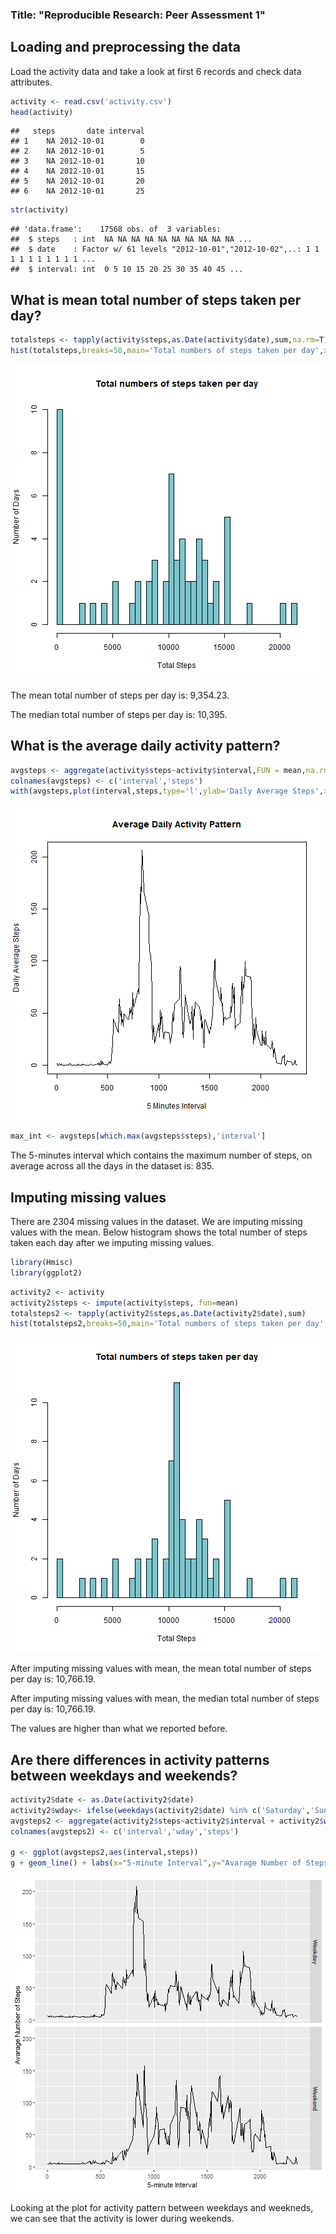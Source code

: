 
### Title: "Reproducible Research: Peer Assessment 1"

## Loading and preprocessing the data

Load the activity data and take a look at first 6 records and check data attributes.


```r
activity <- read.csv('activity.csv')
head(activity)
```

```
##   steps       date interval
## 1    NA 2012-10-01        0
## 2    NA 2012-10-01        5
## 3    NA 2012-10-01       10
## 4    NA 2012-10-01       15
## 5    NA 2012-10-01       20
## 6    NA 2012-10-01       25
```

```r
str(activity)
```

```
## 'data.frame':	17568 obs. of  3 variables:
##  $ steps   : int  NA NA NA NA NA NA NA NA NA NA ...
##  $ date    : Factor w/ 61 levels "2012-10-01","2012-10-02",..: 1 1 1 1 1 1 1 1 1 1 ...
##  $ interval: int  0 5 10 15 20 25 30 35 40 45 ...
```

## What is mean total number of steps taken per day?


```r
totalsteps <- tapply(activity$steps,as.Date(activity$date),sum,na.rm=T)
hist(totalsteps,breaks=50,main='Total numbers of steps taken per day',xlab='Total Steps',ylab='Number of Days',col='cadetblue3')
```

![plot of chunk unnamed-chunk-2](unnamed-chunk-2-1.png)

The mean total number of steps per day is: 9,354.23.

The median total number of steps per day is: 10,395.

## What is the average daily activity pattern?

```r
avgsteps <- aggregate(activity$steps~activity$interval,FUN = mean,na.rm=T)
colnames(avgsteps) <- c('interval','steps')
with(avgsteps,plot(interval,steps,type='l',ylab='Daily Average Steps',xlab='5 Minutes Interval',main='Average Daily Activity Pattern'))
```

![plot of chunk unnamed-chunk-3](unnamed-chunk-3-1.png)

```r
max_int <- avgsteps[which.max(avgsteps$steps),'interval']
```

The 5-minutes interval which contains the maximum number of steps, on average across all the days in the dataset is: 835.

## Imputing missing values

There are 2304 missing values in the dataset. We are imputing missing values with the mean. Below histogram shows the total number of steps taken each day after we imputing missing values.


```r
library(Hmisc)
library(ggplot2)
```

```r
activity2 <- activity
activity2$steps <- impute(activity$steps, fun=mean)
totalsteps2 <- tapply(activity2$steps,as.Date(activity2$date),sum)
hist(totalsteps2,breaks=50,main='Total numbers of steps taken per day',xlab='Total Steps',ylab='Number of Days',col='cadetblue3')
```

![plot of chunk unnamed-chunk-5](unnamed-chunk-5-1.png)

After imputing missing values with mean, the mean total number of steps per day is: 10,766.19.

After imputing missing values with mean, the median total number of steps per day is: 10,766.19.

The values are higher than what we reported before. 

## Are there differences in activity patterns between weekdays and weekends?


```r
activity2$date <- as.Date(activity2$date)
activity2$wday<- ifelse(weekdays(activity2$date) %in% c('Saturday','Sunday'),'Weekend','Weekday')
avgsteps2 <- aggregate(activity2$steps~activity2$interval + activity2$wday,FUN = mean)
colnames(avgsteps2) <- c('interval','wday','steps')

g <- ggplot(avgsteps2,aes(interval,steps))
g + geom_line() + labs(x="5-minute Interval",y="Avarage Number of Steps") + facet_grid(wday~.)
```

![plot of chunk unnamed-chunk-6](unnamed-chunk-6-1.png)

Looking at the plot for activity pattern between weekdays and weekneds, we can see that the activity is lower during weekends.
